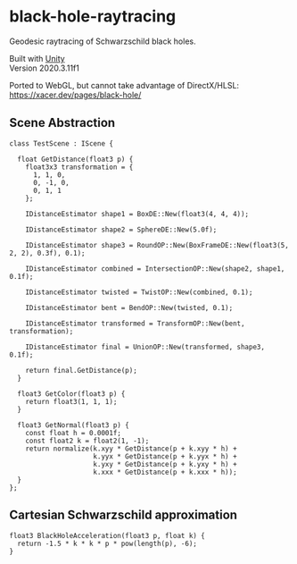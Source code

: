 # black-hole-raytracing
Geodesic raytracing of Schwarzschild black holes.

Built with [Unity](https://unity.com/download)\
Version 2020.3.11f1

Ported to WebGL, but cannot take advantage of DirectX/HLSL: https://xacer.dev/pages/black-hole/

## Scene Abstraction
```hlsl
class TestScene : IScene {

  float GetDistance(float3 p) {
    float3x3 transformation = {
      1, 1, 0,
      0, -1, 0,
      0, 1, 1
    };

    IDistanceEstimator shape1 = BoxDE::New(float3(4, 4, 4));

    IDistanceEstimator shape2 = SphereDE::New(5.0f);

    IDistanceEstimator shape3 = RoundOP::New(BoxFrameDE::New(float3(5, 2, 2), 0.3f), 0.1);

    IDistanceEstimator combined = IntersectionOP::New(shape2, shape1, 0.1f);

    IDistanceEstimator twisted = TwistOP::New(combined, 0.1);

    IDistanceEstimator bent = BendOP::New(twisted, 0.1);

    IDistanceEstimator transformed = TransformOP::New(bent, transformation);

    IDistanceEstimator final = UnionOP::New(transformed, shape3, 0.1f);

    return final.GetDistance(p);
  }

  float3 GetColor(float3 p) {
    return float3(1, 1, 1);
  }

  float3 GetNormal(float3 p) {
    const float h = 0.0001f;
    const float2 k = float2(1, -1);
    return normalize(k.xyy * GetDistance(p + k.xyy * h) +
                     k.yyx * GetDistance(p + k.yyx * h) +
                     k.yxy * GetDistance(p + k.yxy * h) +
                     k.xxx * GetDistance(p + k.xxx * h));
  }
};
```

## Cartesian Schwarzschild approximation
```hlsl
float3 BlackHoleAcceleration(float3 p, float k) {
  return -1.5 * k * k * p * pow(length(p), -6);
}
```
